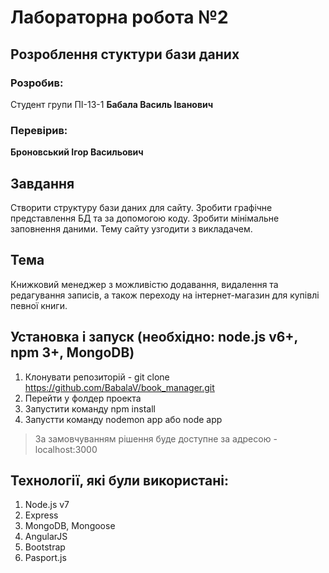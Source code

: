# Лабораторна робота №2

## Розроблення стуктури бази даних

### Розробив:

Студент групи ПІ-13-1 **Бабала Василь Іванович**


### Перевірив:

**Броновський Ігор Васильович**


## Завдання

Створити структуру бази даних для сайту. 
Зробити графічне представлення БД та за допомогою коду.
Зробити мінімальне заповнення даними.
Тему сайту узгодити з викладачем.

## Тема
Книжковий менеджер з можливістю додавання, видалення та редагування записів, а також переходу на інтернет-магазин для купівлі певної книги.

## Установка і запуск (необхідно: node.js v6+, npm 3+, MongoDB)
1. Клонувати репозиторій - git clone https://github.com/BabalaV/book_manager.git
2. Перейти у фолдер проекта
3. Запустити команду npm install
4. Запустти команду nodemon app або node app

> За замовчуванням рішення буде доступне за адресою - localhost:3000

## Технології, які були використані:
1. Node.js v7
2. Express
3. MongoDB, Mongoose
4. AngularJS
5. Bootstrap
6. Pasport.js

